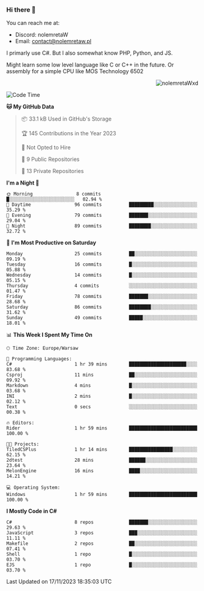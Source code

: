 ### Hi there 👋

You can reach me at:
 - Discord: nolemretaW
 - Email: contact@nolemretaw.pl
 
I primarly use C#. But I also somewhat know PHP, Python, and JS.

Might learn some low level language like C or C++ in the future. Or assembly for a simple CPU like MOS Technology 6502

<p align="right"><img src="https://komarev.com/ghpvc/?username=nolemretaWxd&amp;label=Profile%20views&amp;color=0e75b6&amp;style=flat" alt="nolemretaWxd" /></p>

<!--START_SECTION:waka-->
![Code Time](http://img.shields.io/badge/Code%20Time-85%20hrs%2039%20mins-blue)

**🐱 My GitHub Data** 

> 📦 33.1 kB Used in GitHub's Storage 
 > 
> 🏆 145 Contributions in the Year 2023
 > 
> 🚫 Not Opted to Hire
 > 
> 📜 9 Public Repositories 
 > 
> 🔑 13 Private Repositories 
 > 
**I'm a Night 🦉** 

```text
🌞 Morning                8 commits           █░░░░░░░░░░░░░░░░░░░░░░░░   02.94 % 
🌆 Daytime                96 commits          █████████░░░░░░░░░░░░░░░░   35.29 % 
🌃 Evening                79 commits          ███████░░░░░░░░░░░░░░░░░░   29.04 % 
🌙 Night                  89 commits          ████████░░░░░░░░░░░░░░░░░   32.72 % 
```
📅 **I'm Most Productive on Saturday** 

```text
Monday                   25 commits          ██░░░░░░░░░░░░░░░░░░░░░░░   09.19 % 
Tuesday                  16 commits          █░░░░░░░░░░░░░░░░░░░░░░░░   05.88 % 
Wednesday                14 commits          █░░░░░░░░░░░░░░░░░░░░░░░░   05.15 % 
Thursday                 4 commits           ░░░░░░░░░░░░░░░░░░░░░░░░░   01.47 % 
Friday                   78 commits          ███████░░░░░░░░░░░░░░░░░░   28.68 % 
Saturday                 86 commits          ████████░░░░░░░░░░░░░░░░░   31.62 % 
Sunday                   49 commits          █████░░░░░░░░░░░░░░░░░░░░   18.01 % 
```


📊 **This Week I Spent My Time On** 

```text
🕑︎ Time Zone: Europe/Warsaw

💬 Programming Languages: 
C#                       1 hr 39 mins        █████████████████████░░░░   83.68 % 
Csproj                   11 mins             ██░░░░░░░░░░░░░░░░░░░░░░░   09.92 % 
Markdown                 4 mins              █░░░░░░░░░░░░░░░░░░░░░░░░   03.68 % 
INI                      2 mins              █░░░░░░░░░░░░░░░░░░░░░░░░   02.12 % 
Text                     0 secs              ░░░░░░░░░░░░░░░░░░░░░░░░░   00.38 % 

🔥 Editors: 
Rider                    1 hr 59 mins        █████████████████████████   100.00 % 

🐱‍💻 Projects: 
TiledCSPlus              1 hr 14 mins        ████████████████░░░░░░░░░   62.15 % 
2dtest                   28 mins             ██████░░░░░░░░░░░░░░░░░░░   23.64 % 
MelonEngine              16 mins             ████░░░░░░░░░░░░░░░░░░░░░   14.21 % 

💻 Operating System: 
Windows                  1 hr 59 mins        █████████████████████████   100.00 % 
```

**I Mostly Code in C#** 

```text
C#                       8 repos             ███████░░░░░░░░░░░░░░░░░░   29.63 % 
JavaScript               3 repos             ███░░░░░░░░░░░░░░░░░░░░░░   11.11 % 
Makefile                 2 repos             ██░░░░░░░░░░░░░░░░░░░░░░░   07.41 % 
Shell                    1 repo              █░░░░░░░░░░░░░░░░░░░░░░░░   03.70 % 
EJS                      1 repo              █░░░░░░░░░░░░░░░░░░░░░░░░   03.70 % 
```




 Last Updated on 17/11/2023 18:35:03 UTC
<!--END_SECTION:waka-->
